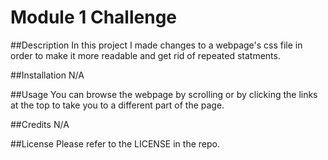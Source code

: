 # Module 1 Challenge

##Description
In this project I made changes to a webpage's css file in order to make it more readable and get rid of repeated statments. 

##Installation
N/A

##Usage
You can browse the webpage by scrolling or by clicking the links at the top to take you to a different part of the page.

##Credits
N/A

##License
Please refer to the LICENSE in the repo.
